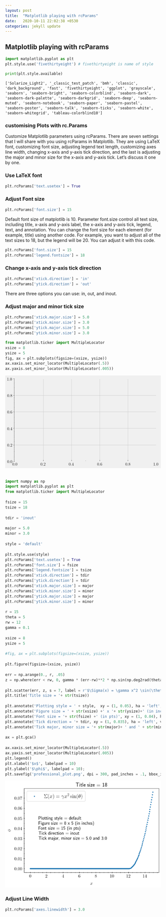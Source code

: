 ```yaml
---
layout: post
title:  "Matplotlib playing with rcParams"
date:   2020-10-11 22:02:38 +0530
categories: jekyll update
---
```


## Matplotlib playing with rcParams

```python
import matplotlib.pyplot as plt
plt.style.use('fivethirtyeight') # fivethirtyeight is name of style
```


```python
print(plt.style.available)
```

    ['Solarize_Light2', '_classic_test_patch', 'bmh', 'classic', 'dark_background', 'fast', 'fivethirtyeight', 'ggplot', 'grayscale', 'seaborn', 'seaborn-bright', 'seaborn-colorblind', 'seaborn-dark', 'seaborn-dark-palette', 'seaborn-darkgrid', 'seaborn-deep', 'seaborn-muted', 'seaborn-notebook', 'seaborn-paper', 'seaborn-pastel', 'seaborn-poster', 'seaborn-talk', 'seaborn-ticks', 'seaborn-white', 'seaborn-whitegrid', 'tableau-colorblind10']


### customising Plots with rc.Params
Customize Matplotlib parameters using rcParams. There are seven settings that I will share with you using rcParams in Matplotlib. They are using LaTeX font, customizing font size, adjusting legend text length, customizing axes line width, changing x-axis and y-axis tick direction, and the last is adjusting the major and minor size for the x-axis and y-axis tick. Let’s discuss it one by one.
### Use LaTeX font


```python
plt.rcParams['text.usetex'] = True
```

### Adjust Font size


```python
plt.rcParams['font.size'] = 15
```
Default font size of matplotlib is 10. Parameter font.size control all text size, including title, x-axis and y-axis label, the x-axis and y-axis tick, legend, text, and annotation. You can change the font size for each element (for example, title) using another code. For example, you want to adjust all of the text sizes to 18, but the legend will be 20. You can adjust it with this code.

```python
plt.rcParams['font.size'] = 15
plt.rcParams['legend.fontsize'] = 18
```

### Change x-axis and y-axis tick direction


```python
plt.rcParams['xtick.direction'] = 'in'
plt.rcParams['ytick.direction'] = 'out'
```
There are three options you can use: in, out, and inout.
### Adjust major and minor tick size


```python
plt.rcParams['xtick.major.size'] = 5.0
plt.rcParams['xtick.minor.size'] = 3.0
plt.rcParams['ytick.major.size'] = 5.0
plt.rcParams['ytick.minor.size'] = 3.0
```


```python
from matplotlib.ticker import MultipleLocator
xsize = 8
ysize = 5
fig, ax = plt.subplots(figsize=(xsize, ysize))
ax.xaxis.set_minor_locator(MultipleLocator(.5))
ax.yaxis.set_minor_locator(MultipleLocator(.005))
```


![png](https://raw.githubusercontent.com/balakuntlaJayanth/Stats/master/images/11102020/output_15_0.png)



```python

import numpy as np
import matplotlib.pyplot as plt
from matplotlib.ticker import MultipleLocator

fsize = 15
tsize = 18

tdir = 'inout'

major = 5.0
minor = 3.0

style = 'default'

plt.style.use(style)
plt.rcParams['text.usetex'] = True
plt.rcParams['font.size'] = fsize
plt.rcParams['legend.fontsize'] = tsize
plt.rcParams['xtick.direction'] = tdir
plt.rcParams['ytick.direction'] = tdir
plt.rcParams['xtick.major.size'] = major
plt.rcParams['xtick.minor.size'] = minor
plt.rcParams['ytick.major.size'] = major
plt.rcParams['ytick.minor.size'] = minor

r = 15
theta = 5
rw = 12
gamma = 0.1

xsize = 8
ysize = 5

#fig, ax = plt.subplots(figsize=(xsize, ysize))

plt.figure(figsize=(xsize, ysize))

err = np.arange(0., r, .05)
z = np.where(err < rw, 0, gamma * (err-rw)**2 * np.sin(np.deg2rad(theta)))
    
plt.scatter(err, z, s = 7, label = r'$\Sigma(x) = \gamma x^2 \sin(\theta)$')
plt.title('Title size = '+ str(tsize))

plt.annotate('Plotting style = ' + style,  xy = (1, 0.05), ha = 'left', va = 'center')
plt.annotate('Figure size = ' + str(xsize) +' x '+ str(ysize)+' (in inches)', xy = (1, 0.045), ha = 'left', va = 'center')
plt.annotate('Font size = '+ str(fsize) +' (in pts)', xy = (1, 0.04), ha = 'left', va = 'center')
plt.annotate('Tick direction = '+ tdir, xy = (1, 0.035), ha = 'left', va = 'center')
plt.annotate('Tick major, minor size = '+ str(major)+ ' and ' + str(minor), xy = (1, 0.03), ha = 'left', va = 'center')

ax = plt.gca()

ax.xaxis.set_minor_locator(MultipleLocator(.5))
ax.yaxis.set_minor_locator(MultipleLocator(.005))
plt.legend()
plt.xlabel('$x$', labelpad = 10)
plt.ylabel('$\phi$', labelpad = 10);
plt.savefig('professional_plot.png', dpi = 300, pad_inches = .1, bbox_inches = 'tight')
```


![png](https://raw.githubusercontent.com/balakuntlaJayanth/Stats/master/images/11102020/output_16_0.png)


### Adjust Line Width


```python
plt.rcParams['axes.linewidth'] = 3.0
```



